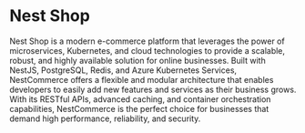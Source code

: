 # Nest Shop
Nest Shop is a modern e-commerce platform that leverages the power of microservices, Kubernetes, and cloud technologies to provide a scalable, robust, and highly available solution for online businesses. Built with NestJS, PostgreSQL, Redis, and Azure Kubernetes Services, NestCommerce offers a flexible and modular architecture that enables developers to easily add new features and services as their business grows. With its RESTful APIs, advanced caching, and container orchestration capabilities, NestCommerce is the perfect choice for businesses that demand high performance, reliability, and security.
